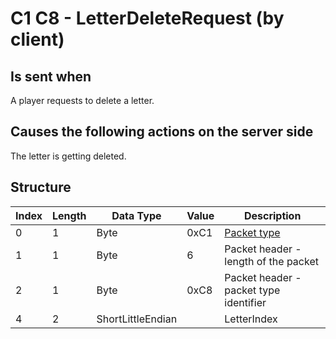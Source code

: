 # C1 C8 - LetterDeleteRequest (by client)

## Is sent when

A player requests to delete a letter.

## Causes the following actions on the server side

The letter is getting deleted.

## Structure

| Index | Length | Data Type | Value | Description |
|-------|--------|-----------|-------|-------------|
| 0 | 1 |   Byte   | 0xC1  | [Packet type](PacketTypes.md) |
| 1 | 1 |    Byte   |   6   | Packet header - length of the packet |
| 2 | 1 |    Byte   | 0xC8  | Packet header - packet type identifier |
| 4 | 2 | ShortLittleEndian |  | LetterIndex |
